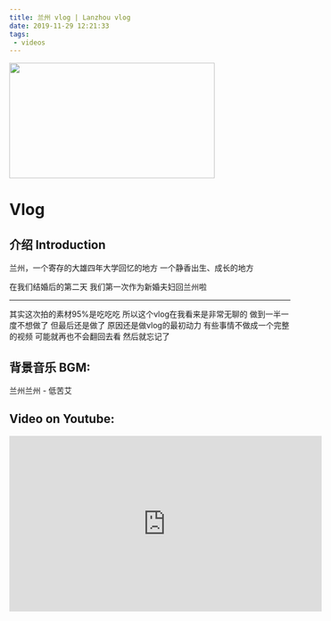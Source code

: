 ```yaml
---
title: 兰州 vlog | Lanzhou vlog
date: 2019-11-29 12:21:33
tags: 
 - videos
---
```


<img src="https://personal-bucket-prod.s3-us-west-2.amazonaws.com/videos/lanzhou_cover.jpg" width = "368" height = "207"/>

<!-- more -->
# Vlog
## 介绍 Introduction

兰州，一个寄存的大雄四年大学回忆的地方
一个静香出生、成长的地方

在我们结婚后的第二天
我们第一次作为新婚夫妇回兰州啦

--------

其实这次拍的素材95%是吃吃吃
所以这个vlog在我看来是非常无聊的
做到一半一度不想做了
但最后还是做了
原因还是做vlog的最初动力
有些事情不做成一个完整的视频
可能就再也不会翻回去看
然后就忘记了


## 背景音乐 BGM:
兰州兰州 - 低苦艾

## Video on Youtube:

<iframe width="560" height="315" src="https://www.youtube.com/embed/3OfLnBUZPZk" frameborder="0" allow="accelerometer; autoplay; encrypted-media; gyroscope; picture-in-picture" allowfullscreen></iframe>